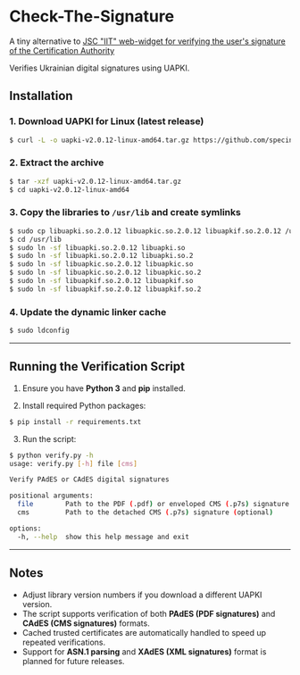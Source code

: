 # Check-The-Signature
A tiny alternative to [JSC "IIT" web-widget for verifying the user's signature of the Certification Authority](https://eu.iit.com.ua/verify-widget)

Verifies Ukrainian digital signatures using UAPKI.


## Installation

### 1. Download UAPKI for Linux (latest release)

```sh
$ curl -L -o uapki-v2.0.12-linux-amd64.tar.gz https://github.com/specinfo-ua/UAPKI/releases/download/v2.0.12/uapki-v2.0.12-linux-amd64.tar.gz
```

### 2. Extract the archive

```sh
$ tar -xzf uapki-v2.0.12-linux-amd64.tar.gz
$ cd uapki-v2.0.12-linux-amd64
```

### 3. Copy the libraries to `/usr/lib` and create symlinks

```sh
$ sudo cp libuapki.so.2.0.12 libuapkic.so.2.0.12 libuapkif.so.2.0.12 /usr/lib/
$ cd /usr/lib
$ sudo ln -sf libuapki.so.2.0.12 libuapki.so
$ sudo ln -sf libuapki.so.2.0.12 libuapki.so.2
$ sudo ln -sf libuapkic.so.2.0.12 libuapkic.so
$ sudo ln -sf libuapkic.so.2.0.12 libuapkic.so.2
$ sudo ln -sf libuapkif.so.2.0.12 libuapkif.so
$ sudo ln -sf libuapkif.so.2.0.12 libuapkif.so.2
```

### 4. Update the dynamic linker cache

```sh
$ sudo ldconfig
```

---

## Running the Verification Script

1. Ensure you have **Python 3** and **pip** installed.

2. Install required Python packages:

```sh
$ pip install -r requirements.txt
```

3. Run the script:

```sh
$ python verify.py -h
usage: verify.py [-h] file [cms]

Verify PAdES or CAdES digital signatures

positional arguments:
  file        Path to the PDF (.pdf) or enveloped CMS (.p7s) signature
  cms         Path to the detached CMS (.p7s) signature (optional)

options:
  -h, --help  show this help message and exit
```

---

## Notes

* Adjust library version numbers if you download a different UAPKI version.
* The script supports verification of both **PAdES (PDF signatures)** and **CAdES (CMS signatures)** formats.
* Cached trusted certificates are automatically handled to speed up repeated verifications.
* Support for **ASN.1 parsing** and **XAdES (XML signatures)** format is planned for future releases.
